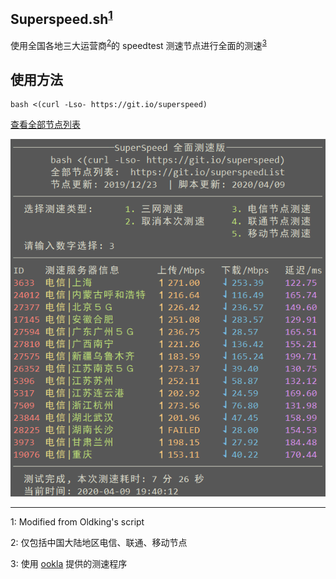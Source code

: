## Superspeed.sh<sup>[1](#脚注1)</sup>
使用全国各地三大运营商<sup>[2](#脚注2)</sup>的 speedtest 测速节点进行全面的测速<sup>[3](#脚注3)</sup>

## 使用方法
```
bash <(curl -Lso- https://git.io/superspeed)
```

[查看全部节点列表](https://git.io/superspeedList)

![测速图](SuperSpeed.png)

---

<a name="脚注1">1</a>: Modified from Oldking's script

<a name="脚注2">2</a>: 仅包括中国大陆地区电信、联通、移动节点

<a name="脚注3">3</a>: 使用 [ookla](https://bintray.com/ookla/download/download_file?file_path=ookla-speedtest-1.0.0-x86_64-linux.tgz) 提供的测速程序
